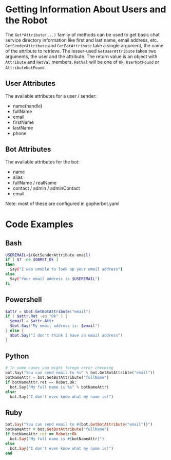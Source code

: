 # Getting Information About Users and the Robot
The `Get*Attribute(...)` family of methods can be used to get basic chat service directory information like first and last name, email address, etc. `GetSenderAttribute` and `GetBotAttribute` take a single argument, the name of the attribute to retrieve. The lesser-used `GetUserAttribute` takes two arguments, the user and the attribute. The return value is an object with `Attribute` and `RetVal` members. `RetVal` will be one of `Ok`, `UserNotFound` or `AttributeNotFound`.

## User Attributes
The available attributes for a user / sender:
 * name(handle)
 * fullName
 * email
 * firstName
 * lastName
 * phone

## Bot Attributes
The available attributes for the bot:
 * name
 * alias
 * fullName / realName
 * contact / admin / adminContact
 * email

Note: most of these are configured in gopherbot.yaml

# Code Examples
## Bash
```bash
USEREMAIL=$(GetSenderAttribute email)
if [ $? -ne $GBRET_Ok ]
then
  Say("I was unable to look up your email address")
else
  Say("Your email address is $USEREMAIL")
fi
```

## Powershell
```powershell
$attr = $bot.GetBotAttribute("email")
if ( $attr.Ret -eq "Ok" ) {
  $email = $attr.Attr
  $bot.Say("My email address is: $email")
} else {
  $bot.Say("I don't think I have an email address")
}
```

## Python
```python
# In some cases you might forego error checking
bot.Say("You can send email to %s" % bot.GetBotAttribte("email"))
botNameAttr = bot.GetBotAttribute("fullName")
if botNameAttr.ret == Robot.Ok:
  bot.Say("My full name is %s" % botNameAttr)
else:
  bot.Say("I don't even know what my name is!")
```

## Ruby
```ruby
bot.Say("You can send email to #{bot.GetBotAttribute("email")}")
botNameAttr = bot.GetBotAttribute("fullName")
if botNameAttr.ret == Robot::Ok
  bot.Say("My full name is #{botNameAttr}")
else
  bot.Say("I don't even know what my name is!")
end
```
